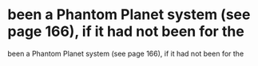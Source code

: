 # been a Phantom Planet system (see page 166), if it had not been for the

been a Phantom Planet system (see page 166), if it had not been for the